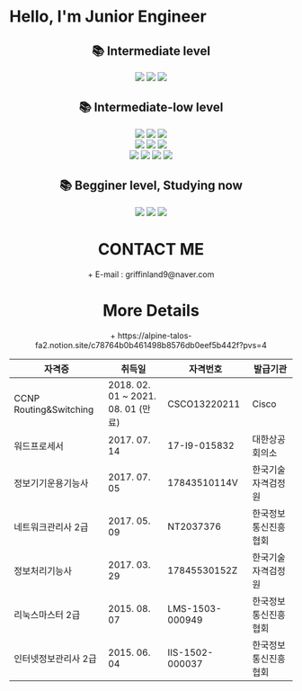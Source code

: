 <h1>Hello, I'm Junior Engineer</h1> 

<div align=center><h2>📚 Intermediate level </h2></div>
<div align=center>
  <img src="https://img.shields.io/badge/Linux-FCC624?style=for-the-badge&logo=Linux&logoColor=white"/>
  <img src="https://img.shields.io/badge/Docker-1BA0D7?style=for-the-badge&logo=Docker&logoColor=white">
  <img src="https://img.shields.io/badge/Slack-4A154B?style=for-the-badge&logo=Slack&logoColor=white">
</div>



<div align=center><h2>📚 Intermediate-low level </h2></div>
<div align=center>
  <img src="https://img.shields.io/badge/postman-FF6C37?style=for-the-badge&logo=postman&logoColor=white">
  <img src="https://img.shields.io/badge/GNS3-000000?style=for-the-badge&logo=GNS3&logoColor=white">
  <img src="https://img.shields.io/badge/CCNP R&S-1BA0D7?style=for-the-badge&logo=Cisco&logoColor=white">
  <br>
  <img src="https://img.shields.io/badge/SpringBoot-6DB33F?style=for-the-badge&logo=Spring Boot&logoColor=white">
  <img src="https://img.shields.io/badge/Flutter-02569B?style=for-the-badge&logo=Flutter&logoColor=white">
  <img src="https://img.shields.io/badge/Mysql-4479A1?style=for-the-badge&logo=MySQL&logoColor=white">
  <br>
  <img src="https://img.shields.io/badge/firebase-FFCA28?style=for-the-badge&logo=firebase&logoColor=white">
  <img src="https://img.shields.io/badge/java-007396?style=for-the-badge&logo=JAVA&logoColor=white">
  <img src="https://img.shields.io/badge/React-61DAFB?style=for-the-badge&logo=React&logoColor=white">
  <img src="https://img.shields.io/badge/Jenkins-D24939?style=for-the-badge&logo=Jenkins&logoColor=white">
</div>
<div align=center><h2>📚 Begginer level, Studying now </h2></div>
<div align=center>
 <img src="https://img.shields.io/badge/Kubernetes-1BA0D7?style=for-the-badge&logo=Kubernetes&logoColor=white">
 <img src="https://img.shields.io/badge/AWS SAA-232F3E?style=for-the-badge&logo=AWS SAA&logoColor=white">
  <img src="https://img.shields.io/badge/ArgoCD-EF7B4D?style=for-the-badge&logo=Argos&logoColor=white">
 <br>

  
  
</div>





<div align=center><h1>CONTACT ME</h1></div>
<div align=center>
+ E-mail : griffinland9@naver.com
</div>


<div align=center><h1>More Details</h1></div>
<div align=center>+ https://alpine-talos-fa2.notion.site/c78764b0b461498b8576db0eef5b442f?pvs=4</div>

<div align=center>

| 자격증                   | 취득일                              | 자격번호        | 발급기관              |
|------------------------|------------------------------------|---------------|---------------------|
| CCNP Routing&Switching | 2018. 02. 01 ~ 2021. 08. 01 (만료) | CSCO13220211  | Cisco               |
| 워드프로세서              | 2017. 07. 14                        | 17-I9-015832  | 대한상공회의소          |
| 정보기기운용기능사         | 2017. 07. 05                        | 17843510114V  | 한국기술자격검정원       |
| 네트워크관리사 2급         | 2017. 05. 09                        | NT2037376     | 한국정보통신진흥협회     |
| 정보처리기능사           | 2017. 03. 29                        | 17845530152Z  | 한국기술자격검정원       |
| 리눅스마스터 2급          | 2015. 08. 07                        | LMS-1503-000949 | 한국정보통신진흥협회     |
| 인터넷정보관리사 2급      | 2015. 06. 04                        | IIS-1502-000037 | 한국정보통신진흥협회     |

</div>
